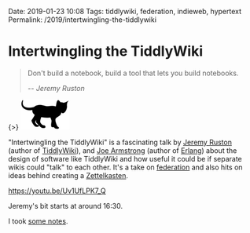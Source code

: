 Date: 2019-01-23 10:08
Tags: tiddlywiki, federation, indieweb, hypertext
Permalink: /2019/intertwingling-the-tiddlywiki

# Intertwingling the TiddlyWiki

> Don't build a notebook, build a tool that lets you build notebooks.
> 
> -- _Jeremy Ruston_

{>} ![](/_img/tiddlywiki.png)

"Intertwingling the TiddlyWiki" is a fascinating talk by [Jeremy Ruston](https://jermolene.com/) (author of [TiddlyWiki](https://tiddlywiki.com)), and [Joe Armstrong](https://joearms.github.io/) (author of [Erlang](https://www.erlang.org/)) about the design of software like TiddlyWiki and how useful it could be if separate wikis could "talk" to each other. It's a take on [federation](https://indieweb.org/federation) and also hits on ideas behind creating a [Zettelkasten](https://takingnotenow.blogspot.com/2007/12/luhmanns-zettelkasten.html).

https://youtu.be/Uv1UfLPK7_Q

Jeremy's bit starts at around 16:30.

I took [some notes](https://rudimentarylathe.org/#2019.01.23%20-%20Intertwingling%20the%20TiddlyWiki).

